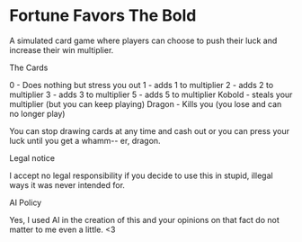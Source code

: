# Fortune Favors The Bold
A simulated card game where players can choose to push their luck and increase their win multiplier.

The Cards

0 - Does nothing but stress you out
1 - adds 1 to multiplier
2 - adds 2 to multiplier
3 - adds 3 to multiplier
5 - adds 5 to multiplier
Kobold - steals your multiplier (but you can keep playing)
Dragon - Kills you (you lose and can no longer play)

You can stop drawing cards at any time and cash out or you can press your luck until you get a whamm-- er, dragon.

Legal notice

I accept no legal responsibility if you decide to use this in stupid, illegal ways it was never intended for.

AI Policy

Yes, I used AI in the creation of this and your opinions on that fact do not matter to me even a little. <3
